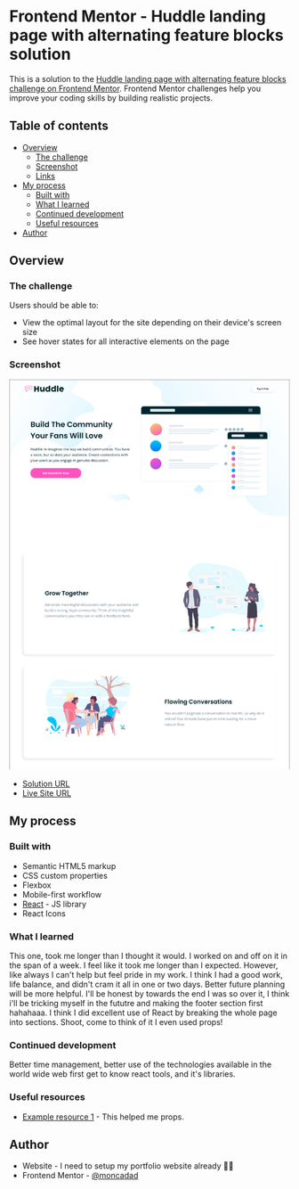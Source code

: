 # Frontend Mentor - Huddle landing page with alternating feature blocks solution

This is a solution to the [Huddle landing page with alternating feature blocks challenge on Frontend Mentor](https://www.frontendmentor.io/challenges/huddle-landing-page-with-alternating-feature-blocks-5ca5f5981e82137ec91a5100). Frontend Mentor challenges help you improve your coding skills by building realistic projects.

## Table of contents

- [Overview](#overview)
  - [The challenge](#the-challenge)
  - [Screenshot](#screenshot)
  - [Links](#links)
- [My process](#my-process)
  - [Built with](#built-with)
  - [What I learned](#what-i-learned)
  - [Continued development](#continued-development)
  - [Useful resources](#useful-resources)
- [Author](#author)

## Overview

### The challenge

Users should be able to:

- View the optimal layout for the site depending on their device's screen size
- See hover states for all interactive elements on the page

### Screenshot

![](./screenshot.png)

- [Solution URL](https://your-solution-url.com)
- [Live Site URL](https://your-live-site-url.com)

## My process

### Built with

- Semantic HTML5 markup
- CSS custom properties
- Flexbox
- Mobile-first workflow
- [React](https://reactjs.org/) - JS library
- React Icons

### What I learned

This one, took me longer than I thought it would. I worked on and off on it in the span of a week. I feel like it took me longer than I expected. However, like always I can't help but feel pride in my work. I think I had a good work, life balance, and didn't cram it all in one or two days. Better future planning will be more helpful. I'll be honest by towards the end I was so over it, I think i'll be tricking myself in the fututre and making the footer section first hahahaaa.
I think I did excellent use of React by breaking the whole page into sections. Shoot, come to think of it I even used props!

### Continued development

Better time management, better use of the technologies available in the world wide web first get to know react tools, and it's libraries.

### Useful resources

- [Example resource 1](https://www.example.com) - This helped me props.

## Author

- Website - I need to setup my portfolio website already 🤦‍♀️
- Frontend Mentor - [@moncadad](https://www.frontendmentor.io/profile/moncadad)

